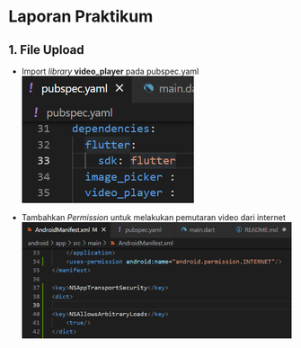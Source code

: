 # Laporan Praktikum

## 1. File Upload

- Import _library_ **video_player** pada pubspec.yaml<br>
![screenshot](images/import_library_video_player.png)

- Tambahkan _Permission_ untuk melakukan pemutaran video dari internet
![screenshot](images/menambahkan_permission.png)

